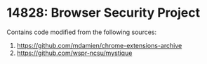 # 14828: Browser Security Project

Contains code modified from the following sources:
1. https://github.com/mdamien/chrome-extensions-archive
1. https://github.com/wspr-ncsu/mystique
